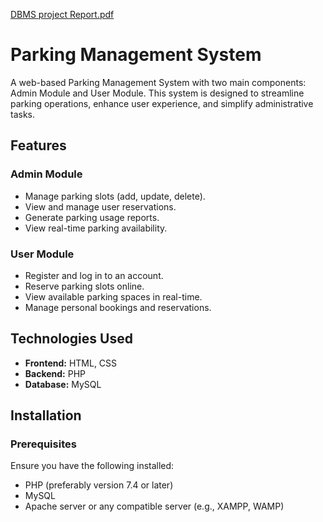 [DBMS project Report.pdf](https://drive.google.com/drive/folders/15TdVKOcID-nM-vObkQ_K1LBQic62LRgo?usp=drive_link)

# Parking Management System

A web-based Parking Management System with two main components: Admin Module and User Module. This system is designed to streamline parking operations, enhance user experience, and simplify administrative tasks. 

## Features

### Admin Module
- Manage parking slots (add, update, delete).
- View and manage user reservations.
- Generate parking usage reports.
- View real-time parking availability.

### User Module
- Register and log in to an account.
- Reserve parking slots online.
- View available parking spaces in real-time.
- Manage personal bookings and reservations.

## Technologies Used
- **Frontend:** HTML, CSS
- **Backend:** PHP
- **Database:** MySQL

## Installation

### Prerequisites
Ensure you have the following installed:
- PHP (preferably version 7.4 or later)
- MySQL
- Apache server or any compatible server (e.g., XAMPP, WAMP)


